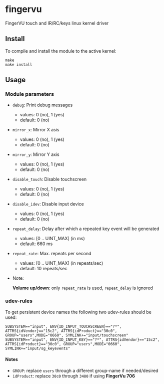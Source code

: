# fingervu
FingerVU touch and IR/RC/keys linux kernel driver

## Install

To compile and install the module to the active kernel:

    make
    make install

## Usage

### Module parameters

* `debug`: Print debug messages
  * values: 0 (no), 1 (yes)
  * default: 0 (no)
* `mirror_x`: Mirror X asis
  * values: 0 (no), 1 (yes)
  * default: 0 (no)
* `mirror_y`: Mirror Y axis
  * values: 0 (no), 1 (yes)
  * default: 0 (no)
* `disable_touch`: Disable touchscreen
  * values: 0 (no), 1 (yes)
  * default: 0 (no)
* `disable_idev`: Disable input device
  * values: 0 (no), 1 (yes)
  * default: 0 (no)
* `repeat_delay`: Delay after which a repeated key event will be generated
  * values: [0 .. UINT_MAX] (in ms)
  * default: 660 ms
* `repeat_rate`: Max. repeats per second
  * values: [0 .. UINT_MAX] (in repeats/sec)
  * default: 10 repeats/sec


* Note:

  **Volume up/down**: only `repeat_rate` is used, `repeat_delay` is ignored

### udev-rules
To get persistent device names the following two udev-rules should be used:

    SUBSYSTEM=="input", ENV{ID_INPUT_TOUCHSCREEN}=="?*", ATTRS{idVendor}=="15c2", ATTRS{idProduct}=="30c0", GROUP="users",MODE="0660", SYMLINK+="input/touchscreen"
    SUBSYSTEM=="input", ENV{ID_INPUT_KEY}=="?*", ATTRS{idVendor}=="15c2", ATTRS{idProduct}=="30c0", GROUP="users",MODE="0660", SYMLINK+="input/sg_keyevents"

#### Notes
* `GROUP`: replace `users` through a different group-name if needed/desired
* `idProduct`: replace `30c0` through `3480` if using **FingerVu 706**

